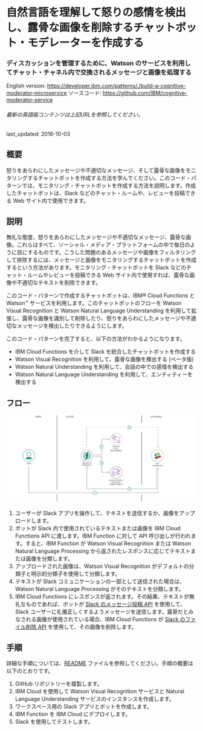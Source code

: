 # 自然言語を理解して怒りの感情を検出し、露骨な画像を削除するチャットボット・モデレーターを作成する

### ディスカッションを管理するために、Watson のサービスを利用してチャット・チャネル内で交換されるメッセージと画像を処理する

English version: https://developer.ibm.com/patterns/./build-a-cognitive-moderator-microservice
  ソースコード: https://github.com/IBM/cognitive-moderator-service

###### 最新の英語版コンテンツは上記URLを参照してください。
last_updated: 2018-10-03

 
## 概要

怒りをあらわにしたメッセージや不適切なメッセージ、そして露骨な画像をモニタリングするチャットボットを作成する方法を学んでください。このコード・パターンでは、モニタリング・チャットボットを作成する方法を説明します。作成したチャットボットは、Slack などのチャット・ルームや、レビューを投稿できる Web サイト内で使用できます。

## 説明

無礼な態度、怒りをあらわにしたメッセージや不適切なメッセージ、露骨な画像。これらはすべて、ソーシャル・メディア・プラットフォームの中で毎日のように目にするものです。こうした問題のあるメッセージや画像をフィルタリングして排除するには、メッセージと画像をモニタリングするチャットボットを作成するという方法があります。モニタリング・チャットボットを Slack などのチャット・ルームやレビューを投稿できる Web サイト内で使用すれば、露骨な画像や不適切なテキストを削除できます。

このコード・パターンで作成するチャットボットは、IBM&reg; Cloud Functions と Watson&trade; サービスを利用します。このチャットボットのフローを Watson Visual Recognition と Watson Natural Language Understanding を利用して拡張し、露骨な画像を識別して削除したり、怒りをあらわにしたメッセージや不適切なメッセージを検出したりできるようにします。

このコード・パターンを完了すると、以下の方法がわかるようになります。

* IBM Cloud Functions を介して Slack を統合したチャットボットを作成する
* Watson Visual Recognition を利用して、露骨な画像を検出する (ベータ版)
* Watson Natural Understanding を利用して、会話の中での感情を検出する
* Watson Natural Language Understanding を利用して、エンティティーを検出する

## フロー

![フロー](./images/flow-cognitive-moderator.png)

1. ユーザーが Slack アプリを操作して、テキストを送信するか、画像をアップロードします。
1. ボットが Slack 内で使用されているテキストまたは画像を IBM Cloud Functions API に渡します。IBM Function に対して API 呼び出しが行われます。すると、IBM Function が Watson Visual Recognition または Watson Natural Language Processing から返されたレスポンスに応じてテキストまたは画像を分類します。
1. アップロードされた画像は、Watson Visual Recognition がデフォルトの分類子と明示的分類子を使用して分類します。
1. テキストが Slack コミュニケーションの一部として送信された場合は、Watson Natural Language Processing がそのテキストを分類します。
1. IBM Cloud Functions にレスポンスが返されます。その結果、テキストが無礼なものであれば、ボットが [Slack のメッセージ投稿 API](https://api.slack.com/methods/chat.postMessage) を使用して、Slack ユーザーに礼儀正しくするようメッセージを送信します。露骨だとみなされる画像が使用されている場合、IBM Cloud Functions が [Slack のファイル削除 API](https://api.slack.com/methods/files.delete) を使用して、その画像を削除します。

## 手順

詳細な手順については、[README](https://github.com/IBM/cognitive-moderator-service/blob/master/README.md) ファイルを参照してください。手順の概要は以下のとおりです。

1. GitHub リポジトリーを複製します。
1. IBM Cloud を使用して Watson Visual Recognition サービスと Natural Language Understanding サービスのインスタンスを作成します。
1. ワークスペース用の Slack アプリとボットを作成します。
1. IBM Function を IBM Cloud にデプロイします。
1. Slack を使用してテストします。
